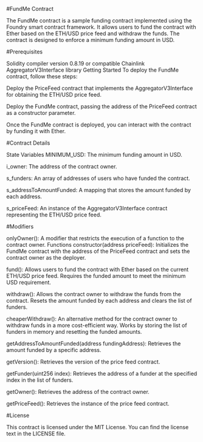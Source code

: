 
#FundMe Contract



The FundMe contract is a sample funding contract implemented using the Foundry smart contract framework. It allows users to fund the contract with Ether based on the ETH/USD price feed and withdraw the funds. The contract is designed to enforce a minimum funding amount in USD.

#Prerequisites

Solidity compiler version 0.8.19 or compatible
Chainlink AggregatorV3Interface library
Getting Started
To deploy the FundMe contract, follow these steps:

Deploy the PriceFeed contract that implements the AggregatorV3Interface for obtaining the ETH/USD price feed.

Deploy the FundMe contract, passing the address of the PriceFeed contract as a constructor parameter.

Once the FundMe contract is deployed, you can interact with the contract by funding it with Ether.


#Contract Details

State Variables
MINIMUM_USD: The minimum funding amount in USD.

i_owner: The address of the contract owner.

s_funders: An array of addresses of users who have funded the contract.

s_addressToAmountFunded: A mapping that stores the amount funded by each address.

s_priceFeed: An instance of the AggregatorV3Interface contract representing the ETH/USD price feed.

#Modifiers

onlyOwner(): A modifier that restricts the execution of a function to the contract owner.
Functions
constructor(address priceFeed): Initializes the FundMe contract with the address of the PriceFeed contract and sets the contract owner as the deployer.

fund(): Allows users to fund the contract with Ether based on the current ETH/USD price feed. Requires the funded amount to meet the minimum USD requirement.

withdraw(): Allows the contract owner to withdraw the funds from the contract. Resets the amount funded by each address and clears the list of funders.

cheaperWithdraw(): An alternative method for the contract owner to withdraw funds in a more cost-efficient way. Works by storing the list of funders in memory and resetting the funded amounts.

getAddressToAmountFunded(address fundingAddress): Retrieves the amount funded by a specific address.

getVersion(): Retrieves the version of the price feed contract.

getFunder(uint256 index): Retrieves the address of a funder at the specified index in the list of funders.

getOwner(): Retrieves the address of the contract owner.

getPriceFeed(): Retrieves the instance of the price feed contract.

#License

This contract is licensed under the MIT License. You can find the license text in the LICENSE file.